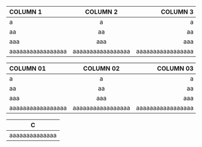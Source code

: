 | COLUMN 1          |     COLUMN 2      |          COLUMN 3 |
|:------------------|:-----------------:|------------------:|
| a                 |         a         |                 a |
| aa                |        aa         |                aa |
| aaa               |        aaa        |               aaa |
| aaaaaaaaaaaaaaaaa | aaaaaaaaaaaaaaaaa | aaaaaaaaaaaaaaaaa |

| COLUMN 01         |     COLUMN 02     |         COLUMN 03 |
|:------------------|:-----------------:|------------------:|
| a                 |         a         |                 a |
| aa                |        aa         |                aa |
| aaa               |        aaa        |               aaa |
| aaaaaaaaaaaaaaaaa | aaaaaaaaaaaaaaaaa | aaaaaaaaaaaaaaaaa |

|       C        |
|----------------|
| aaaaaaaaaaaaaa |
